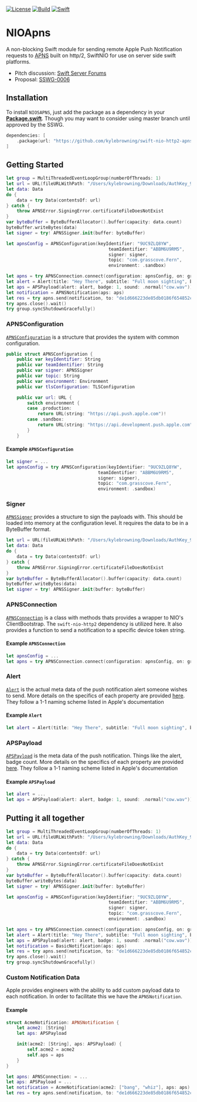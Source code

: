 [![License](https://img.shields.io/badge/License-Apache%202.0-yellow.svg)](https://www.apache.org/licenses/LICENSE-2.0.html)
[![Build](https://img.shields.io/circleci/project/github/kylebrowning/swift-nio-apns/master.svg?logo=circleci)](https://circleci.com/gh/kylebrowning/swift-nio-apns/tree/master)
[![Swift](https://img.shields.io/badge/Swift-5.0-brightgreen.svg?colorA=orange&colorB=4E4E4E)](https://swift.org)

# NIOApns

A non-blocking Swift module for sending remote Apple Push Notification requests to [APNS](https://developer.apple.com/documentation/usernotifications/setting_up_a_remote_notification_server) built on http/2, SwiftNIO for use on server side swift platforms.

* Pitch discussion: [Swift Server Forums](https://forums.swift.org/t/apple-push-notification-service-implementation-pitch/20193)
* Proposal: [SSWG-0006](https://forums.swift.org/t/feedback-nioapns-nio-based-apple-push-notification-service/24393)

## Installation

To install `NIOSAPNS`, just add the package as a dependency in your [**Package.swift**](https://github.com/apple/swift-package-manager/blob/master/Documentation/PackageDescriptionV4.md#dependencies). Though you may want to consider using master branch until approved by the SSWG.

```swift
dependencies: [
    .package(url: "https://github.com/kylebrowning/swift-nio-http2-apns.git", .upToNextMinor(from: "0.1.0")
]
```

## Getting Started

```swift
let group = MultiThreadedEventLoopGroup(numberOfThreads: 1)
let url = URL(fileURLWithPath: "/Users/kylebrowning/Downloads/AuthKey_9UC9ZLQ8YW.p8")
let data: Data
do {
    data = try Data(contentsOf: url)
} catch {
    throw APNSError.SigningError.certificateFileDoesNotExist
}
var byteBuffer = ByteBufferAllocator().buffer(capacity: data.count)
byteBuffer.writeBytes(data)
let signer = try! APNSSigner.init(buffer: byteBuffer)

let apnsConfig = APNSConfiguration(keyIdentifier: "9UC9ZLQ8YW",
                                       teamIdentifier: "ABBM6U9RM5",
                                       signer: signer,
                                       topic: "com.grasscove.Fern",
                                       environment: .sandbox)

let apns = try APNSConnection.connect(configuration: apnsConfig, on: group.next()).wait()
let alert = Alert(title: "Hey There", subtitle: "Full moon sighting", body: "There was a full moon last night did you see it")
let aps = APSPayload(alert: alert, badge: 1, sound: .normal("cow.wav"))
let notification = APNSNotification(aps: aps)
let res = try apns.send(notification, to: "de1d666223de85db0186f654852cc960551125ee841ca044fdf5ef6a4756a77e").wait()
try apns.close().wait()
try group.syncShutdownGracefully()
```


### APNSConfiguration

[`APNSConfiguration`](https://github.com/kylebrowning/swift-nio-http2-apns/blob/master/Sources/NIOAPNS/APNSConfiguration.swift) is a structure that provides the system with common configuration.

```swift
public struct APNSConfiguration {
    public var keyIdentifier: String
    public var teamIdentifier: String
    public var signer: APNSSigner
    public var topic: String
    public var environment: Environment
    public var tlsConfiguration: TLSConfiguration

    public var url: URL {
        switch environment {
        case .production:
            return URL(string: "https://api.push.apple.com")!
        case .sandbox:
            return URL(string: "https://api.development.push.apple.com")!
        }
    }
```
#### Example `APNSConfiguration`
```swift
let signer = ...
let apnsConfig = try APNSConfiguration(keyIdentifier: "9UC9ZLQ8YW",
                                   teamIdentifier: "ABBM6U9RM5",
                                   signer: signer),
                                   topic: "com.grasscove.Fern",
                                   environment: .sandbox)
```

### Signer

[`APNSSigner`](https://github.com/kylebrowning/swift-nio-http2-apns/blob/master/Sources/NIOAPNS/APNSSigner.swift) provides a structure to sign the payloads with. This should be loaded into memory at the configuration level. It requires the data to be in a ByteBuffer format.

```swift
let url = URL(fileURLWithPath: "/Users/kylebrowning/Downloads/AuthKey_9UC9ZLQ8YW.p8")
let data: Data
do {
    data = try Data(contentsOf: url)
} catch {
    throw APNSError.SigningError.certificateFileDoesNotExist
}
var byteBuffer = ByteBufferAllocator().buffer(capacity: data.count)
byteBuffer.writeBytes(data)
let signer = try! APNSSigner.init(buffer: byteBuffer)
```
### APNSConnection

[`APNSConnection`](https://github.com/kylebrowning/swift-nio-http2-apns/blob/master/Sources/NIOAPNS/APNSConnection.swift) is a class with methods thats provides a wrapper to NIO's ClientBootstrap. The `swift-nio-http2` dependency is utilized here. It also provides a function to send a notification to a specific device token string.


#### Example `APNSConnection`
```swift
let apnsConfig = ...
let apns = try APNSConnection.connect(configuration: apnsConfig, on: group.next()).wait()
```

### Alert

[`Alert`](https://github.com/kylebrowning/swift-nio-http2-apns/blob/master/Sources/NIOAPNS/APNSRequest.swift) is the actual meta data of the push notification alert someone wishes to send. More details on the specifics of each property are provided [here](https://developer.apple.com/library/archive/documentation/NetworkingInternet/Conceptual/RemoteNotificationsPG/PayloadKeyReference.html). They follow a 1-1 naming scheme listed in Apple's documentation


#### Example `Alert`
```swift
let alert = Alert(title: "Hey There", subtitle: "Full moon sighting", body: "There was a full moon last night did you see it")
```

### APSPayload

[`APSPayload`](https://github.com/kylebrowning/swift-nio-http2-apns/blob/master/Sources/NIOAPNS/APNSRequest.swift) is the meta data of the push notification. Things like the alert, badge count. More details on the specifics of each property are provided [here](https://developer.apple.com/library/archive/documentation/NetworkingInternet/Conceptual/RemoteNotificationsPG/PayloadKeyReference.html). They follow a 1-1 naming scheme listed in Apple's documentation


#### Example `APSPayload`
```swift
let alert = ...
let aps = APSPayload(alert: alert, badge: 1, sound: .normal("cow.wav"))
```

## Putting it all together

```swift
let group = MultiThreadedEventLoopGroup(numberOfThreads: 1)
let url = URL(fileURLWithPath: "/Users/kylebrowning/Downloads/AuthKey_9UC9ZLQ8YW.p8")
let data: Data
do {
    data = try Data(contentsOf: url)
} catch {
    throw APNSError.SigningError.certificateFileDoesNotExist
}
var byteBuffer = ByteBufferAllocator().buffer(capacity: data.count)
byteBuffer.writeBytes(data)
let signer = try! APNSSigner.init(buffer: byteBuffer)

let apnsConfig = APNSConfiguration(keyIdentifier: "9UC9ZLQ8YW",
                                       teamIdentifier: "ABBM6U9RM5",
                                       signer: signer,
                                       topic: "com.grasscove.Fern",
                                       environment: .sandbox)

let apns = try APNSConnection.connect(configuration: apnsConfig, on: group.next()).wait()
let alert = Alert(title: "Hey There", subtitle: "Full moon sighting", body: "There was a full moon last night did you see it")
let aps = APSPayload(alert: alert, badge: 1, sound: .normal("cow.wav"))
let notification = BasicNotification(aps: aps)
let res = try apns.send(notification, to: "de1d666223de85db0186f654852cc960551125ee841ca044fdf5ef6a4756a77e").wait()
try apns.close().wait()
try group.syncShutdownGracefully()
```

### Custom Notification Data

Apple provides engineers with the ability to add custom payload data to each notification. In order to facilitate this we have the `APNSNotification`.

#### Example
```swift
struct AcmeNotification: APNSNotification {
    let acme2: [String]
    let aps: APSPayload

    init(acme2: [String], aps: APSPayload) {
        self.acme2 = acme2
        self.aps = aps
    }
}

let apns: APNSConnection: = ...
let aps: APSPayload = ...
let notification = AcmeNotification(acme2: ["bang", "whiz"], aps: aps)
let res = try apns.send(notification, to: "de1d666223de85db0186f654852cc960551125ee841ca044fdf5ef6a4756a77e").wait()
```

